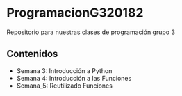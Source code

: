 # ProgramacionG320182

Repositorio para nuestras clases de programación grupo 3

## Contenidos

- Semana 3: Introducción a Python
- Semana 4: Introducción a las Funciones
- Semana_5: Reutilizado Funciones